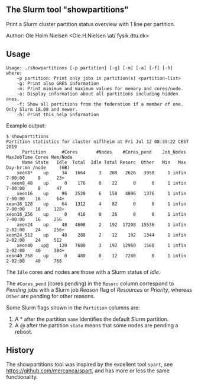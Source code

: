 The Slurm tool "showpartitions"
-------------------------------

Print a Slurm cluster partition status overview with 1 line per partition.

Author: Ole Holm Nielsen <Ole.H.Nielsen \at/ fysik.dtu.dk>

Usage
-----

```
Usage: ./showpartitions [-p partition] [-g] [-m] [-a] [-f] [-h]
where:
	-p partition: Print only jobs in partition(s) <partition-list>
	-g: Print also GRES information
	-m: Print minimum and maximum values for memory and cores/node.
	-a: Display information about all partitions including hidden ones.
	-f: Show all partitions from the federation if a member of one. Only Slurm 18.08 and newer.
	-h: Print this help information

```

Example output:

```
$ showpartitions 
Partition statistics for cluster niflheim at Fri Jul 12 08:39:22 CEST 2019
      Partition      #Cores       #Nodes    #Cores_pend    Job_Nodes MaxJobTime Cores Mem/Node
      Name State   Idle  Total  Idle Total Resorc  Other   Min   Max  Day-hr:mn /node     (GB)
    xeon8*    up     34   1664     3   208   2626   3950     1 infin    7-00:00     8      23+
  xeon8_48    up      0    176     0    22      0      0     1 infin    7-00:00     8      47 
    xeon16    up     96   2528     6   158   4896   1376     1 infin    7-00:00    16      64+
xeon16_128    up     64   1312     4    82      0      0     1 infin    7-00:00    16     128+
xeon16_256    up      0    416     0    26      0      0     1 infin    7-00:00    16     256 
    xeon24    up     48   4608     2   192  17208  15576     1 infin    2-02:00    24     256+
xeon24_512    up     48    288     2    12    192   1344     1 infin    2-02:00    24     512 
    xeon40   up@    120   7680     3   192  12960   1560     1 infin    2-02:00    40     384+
xeon40_768    up      0    480     0    12   7280      0     1 infin    2-02:00    40     768 

```

The ```Idle``` cores and nodes are those with a Slurm status of *Idle*.

The ```#Cores_pend``` (cores pending) in the ```Resorc``` column correspond to
*Pending* jobs with a Slurm job *Reason* flag of *Resources* or *Priority*,
whereas ```Other``` are pending for other reasons.

Some Slurm flags shown in the ```Partition``` columns are:

1. A \* after the partition ```name``` identifies the default Slurm partition.
2. A @ after the partition ```state``` means that some nodes are pending a reboot.

History
-------

The showpartitions tool was inspired by the excellent tool ```spart```, see https://github.com/mercanca/spart,
and has more or less the same functionality.
